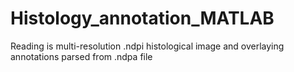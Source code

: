 # Histology_annotation_MATLAB
Reading is multi-resolution .ndpi histological image and overlaying annotations parsed from .ndpa file
